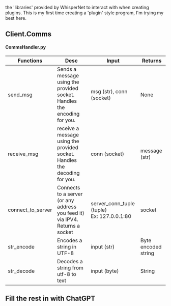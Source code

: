 
the 'libraries' provided by WhisperNet to interact with when creating plugins. This is my first time creating a 'plugin' style program, I'm trying my best here.


## Client.Comms
#### CommsHandler.py

| Functions         | Desc     | Input | Returns |
|--------------|-----------|-----------|-----------|
| send_msg | Sends a message using the provided socket. Handles the encoding for you. | msg (str), conn (socket) | None |
| receive_msg      | receive a message using the provided socket. Handles the decoding for you.  | conn (socket)| message (str)|
| connect_to_server      | Connects to a server (or any address you feed it) via IPV4. Returns a socket  | server_conn_tuple (tuple) <br> Ex: 127.0.0.1:80 | socket |
| str_encode      | Encodes a string in UTF-8 | input (str) <br> | Byte encoded string |
| str_decode      | Decodes a string from utf-8 to text | input (byte) <br> | String |

## Fill the rest in with ChatGPT